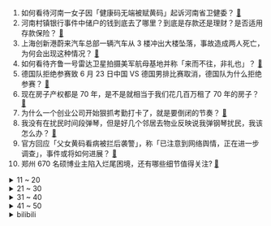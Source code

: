 1. 如何看待河南一女子因「健康码无端被赋黄码」起诉河南省卫健委？ [:link:](https://www.zhihu.com/question/538922011)
2. 河南村镇银行事件中储户的钱到底去了哪里？到底是存款还是理财？是否适用存款保险？ [:link:](https://www.zhihu.com/question/538991186)
3. 上海创新港蔚来汽车总部一辆汽车从 3 楼冲出大楼坠落，事故造成两人死亡，为何会出现这种情况？ [:link:](https://www.zhihu.com/question/539122818)
4. 如何看待齐鲁一号雷达卫星拍摄美军航母基地并称「来而不往，非礼也」？ [:link:](https://www.zhihu.com/question/539088025)
5. 德国队拒绝参赛致 6 月 23 日中国 VS 德国男排比赛取消，德国队为什么拒绝参赛？ [:link:](https://www.zhihu.com/question/539143611)
6. 现在房子产权都是 70 年，是不是就相当于我们花几百万租了 70 年的房子？ [:link:](https://www.zhihu.com/question/292725148)
7. 为什么一个创业公司开始狠抓考勤打卡了，就是要倒闭的节奏？ [:link:](https://www.zhihu.com/question/454797529)
8. 我没有在扰民时间段弹琴，但是好几个邻居去物业反映说我弹钢琴扰民，我该怎么办？ [:link:](https://www.zhihu.com/question/370078227)
9. 官方回应「父女黄码看病被拦后袭警」，称「已注意到网络舆情，正在进一步调查」，事件或将如何进展？ [:link:](https://www.zhihu.com/question/539163649)
10. 郑州 670 名硕博业主陷入烂尾困境，还有哪些细节值得关注? [:link:](https://www.zhihu.com/question/539019731)
<details>
<summary>11 ~ 20</summary>

11. 「父女黄码看病被拦后袭警」当事人表示，准备申请复议，希望网友停止网暴，如何从法律角度解读？ [:link:](https://www.zhihu.com/question/539215621)
12. 波特称「这支勇士能再次竞争总冠军，要是再来一次就太棒了」，目前这支球队状况如何？ [:link:](https://www.zhihu.com/question/538477586)
13. 如何看待拜登政府正评估取消对中国的部分关税，美财长耶伦表示对华关税「没有达到任何战略目的​」？ [:link:](https://www.zhihu.com/question/538795098)
14. 如何看待北京地铁「去英语化」现象？ [:link:](https://www.zhihu.com/question/533486932)
15. 如何看待北京近期的「自行车骑行热」和一车难求等现象？ [:link:](https://www.zhihu.com/question/537693355)
16. 许知远在《向往的生活》仿佛在录另一个节目，你如何评价他在节目中的表现？ [:link:](https://www.zhihu.com/question/538299192)
17. 哪个瞬间你觉得父亲变老了？ [:link:](https://www.zhihu.com/question/538493221)
18. 除湿机是南方家庭的必备家电吗？ [:link:](https://www.zhihu.com/question/532318734)
19. 因为英语成绩好被讽刺不爱国，请问怎么反驳，考试我也不可能乱写啊? [:link:](https://www.zhihu.com/question/538452233)
20. 如何看待红酒兑雪碧？ [:link:](https://www.zhihu.com/question/36640134)
</details>
<details>
<summary>21 ~ 30</summary>

21. 电视剧《梦华录》中欧阳旭为什么要抛弃盼儿？他是不是一开始就不想娶盼儿？ [:link:](https://www.zhihu.com/question/536956617)
22. 电影《国产凌凌漆》当中，当周星驰被枪毙时，为什么周星驰给了警察点钱，就轻易地逃脱了？ [:link:](https://www.zhihu.com/question/28600649)
23. 手机型号后面的 Pro、S、T、SE、Max 都是什么意思？ [:link:](https://www.zhihu.com/question/505225068)
24. 为什么《只狼》各语言版全都用“死”字，以及buff显示都是汉字？ [:link:](https://www.zhihu.com/question/538107006)
25. 如何看待胡锡进评丹东袭警事件，称父女虽为黄码，但公众都会认为警察应提供协助? [:link:](https://www.zhihu.com/question/539119112)
26. 妈妈去世前借入很多现金并且打了借条，这些现金存入她的账户后又转账给了我，现在妈妈去世那些债务怎么办？ [:link:](https://www.zhihu.com/question/472056009)
27. 特斯拉即将发布取代 70% 工种的机器人，如果因此生产力得到极大提升，增量财富将如何分配？ [:link:](https://www.zhihu.com/question/539069311)
28. 如何看待马斯克赞中国汽车公司极具竞争力，称「全球将掀起中国制造的浪潮」？ [:link:](https://www.zhihu.com/question/538832250)
29. 32 岁大龄女，值得去冲麦肯锡吗？ [:link:](https://www.zhihu.com/question/537345031)
30. 2022 四川高考分数线公布，本科一批文 538 分理 515 分，如何看待四川分数线？ [:link:](https://www.zhihu.com/question/539161584)
</details>
<details>
<summary>31 ~ 40</summary>

31. 卖拐卖车中，高秀敏老师的角色都是推波助澜的帮凶，为什么最后极力阻止范伟上当？ [:link:](https://www.zhihu.com/question/453114270)
32. 辅导员因为专家查课那天我迟到一节课就记旷课十节处分，然后现在说我再迟到一节就留校察看怎么办？ [:link:](https://www.zhihu.com/question/538517051)
33. 网传小米 13 系列大变样：「取消小屏，11 月发布」，对此你有何看法？ [:link:](https://www.zhihu.com/question/538541877)
34. 云南时令水果大量上市，吃云南终极美味「辣椒拌水果」是种什么体验？你还知道哪些水果的奇特吃法？ [:link:](https://www.zhihu.com/question/529937978)
35. 鸡蛋可以做什么美食？ [:link:](https://www.zhihu.com/question/529285615)
36. 为什么《神雕侠侣》十六年后中原武林人士不再反对杨过小龙女相恋了？ [:link:](https://www.zhihu.com/question/538215364)
37. 想问一下2021年高考选择复读的同学现在感觉后悔吗？ [:link:](https://www.zhihu.com/question/536688801)
38. 电视剧《甄嬛传》中有什么耐人寻味的细节？ [:link:](https://www.zhihu.com/question/345235214)
39. 《梦华录》第 27－28 集拍得怎么样？哪些剧情点值得关注？ [:link:](https://www.zhihu.com/question/539186348)
40. 广东、江西、福建等多个省份相继发布流感预警，此次流感为何会在南方地区高发，且又发生在夏季？ [:link:](https://www.zhihu.com/question/538819841)
</details>
<details>
<summary>41 ~ 50</summary>

41. 我是女生14岁，同学都有特长，我一无是处怎么办？ [:link:](https://www.zhihu.com/question/532759215)
42. 志愿填报，到底是选学校重要还是专业重要？ [:link:](https://www.zhihu.com/question/537061275)
43. 日韩澳新四亚太国家将参加北约峰会，外交部回应「北约已搞乱了欧洲，不要再搞乱亚太」，北约此举有何意图？ [:link:](https://www.zhihu.com/question/539159596)
44. 丹东高铁飞机已停运三个月，当地的疫情防控形势如何？ [:link:](https://www.zhihu.com/question/539172431)
45. 一个人的自信从根本上来说靠的是什么？ [:link:](https://www.zhihu.com/question/491729132)
46. 我没有特点，其他人完全可以替代我，那我还有存在的必要吗？ [:link:](https://www.zhihu.com/question/534751655)
47. 校园恋情，毕业之后能有结果吗？ [:link:](https://www.zhihu.com/question/537668902)
48. 如何评价蒋欣（华妃娘娘）在《甄嬛传》中的演技？ [:link:](https://www.zhihu.com/question/21770923)
49. 爸爸对你的影响有多大？ [:link:](https://www.zhihu.com/question/538492572)
50. 立陶宛扩大对俄飞地「禁运令」范围，德国提供的自行榴弹炮抵达乌克兰，将对当前局势产生哪些影响？ [:link:](https://www.zhihu.com/question/538849596)
</details><details>
<summary>bilibili</summary>

1. 【冰冰团队】当你有一只义无反顾奔向你的猫咪 [:link:](//www.bilibili.com/video/BV1eZ4y1v7o2)
2. 我花了一百万做了一件特别有意义的事情 [:link:](//www.bilibili.com/video/BV1qL4y1A754)
3. 涨姿势，一张纸居然可以如此有趣的蹂躏。抗应力变压器！ [:link:](//www.bilibili.com/video/BV1Q3411M79u)
4. “这短短三小时，看懂的人却整整花了十几年。” [:link:](//www.bilibili.com/video/BV1CS4y1v7ED)
5. 把钱交给妈妈——没人能拒绝的理财方式 [:link:](//www.bilibili.com/video/BV1HB4y1D7aC)
6. 燕 子 你 还 了 钱 再 走 [:link:](//www.bilibili.com/video/BV1PB4y1q7uv)
7. 珍贵影像《优雅嘲讽》 [:link:](//www.bilibili.com/video/BV1QL4y1N7fg)
8. 山海 [:link:](//www.bilibili.com/video/BV1FL4y1P7DV)
9. 狗头吧的入学小测试！ [:link:](//www.bilibili.com/video/BV1EU4y197df)
10. 哔哩哔哩2022毕业歌《光阴的故事2022》| 罗大佑×易烊千玺 [:link:](//www.bilibili.com/video/BV1MZ4y1i7aY)
<details>
<summary>11 ~ 20</summary>

11. 一直在摇可乐的阿尼亚！！ [:link:](//www.bilibili.com/video/BV1kT411G7Xp)
12. 老师：毕业答辩可以穿的朴素一点 [:link:](//www.bilibili.com/video/BV1dB4y1W7yh)
13. 养...养错女儿了！！！！『魔改动画』 [:link:](//www.bilibili.com/video/BV1s34y1W782)
14. 【一斗金曲/刘照坤】天  下  第  一  斗 / 原神cv原创曲 [:link:](//www.bilibili.com/video/BV1zW4y167Vx)
15. 生食三文鱼【定格动画】 [:link:](//www.bilibili.com/video/BV17B4y1q7mT)
16. 【全熟】shoto的第一次B限直播！【Shoto】 [:link:](//www.bilibili.com/video/BV1Mr4y1G7PN)
17. 【Rick and Morty/瑞克和莫蒂手书】The Other Side Of Paradise 再见了 我那婴儿蓝眼眸的挚爱 [:link:](//www.bilibili.com/video/BV1Da411p7EL)
18. 当你待在一个艺术家工作室 [:link:](//www.bilibili.com/video/BV18W4y167gZ)
19. “高 考 查 分 倒 计 时” [:link:](//www.bilibili.com/video/BV17T411V7Ri)
20. 我真服了这老六！这玩意敢卖10块一桶？血亏。。。 [:link:](//www.bilibili.com/video/BV18W4y1672f)
</details>
<details>
<summary>21 ~ 30</summary>

21. 【初音未来】 「CH4NGE」 运动捕捉 【MMD】 [:link:](//www.bilibili.com/video/BV1kL4y1A77G)
22. 【花小烙】输液的时候如果气泡进入了血管里会怎么样？ [:link:](//www.bilibili.com/video/BV1GB4y1D7cK)
23. 公职人员醉驾的五个处罚结果！(来源:瑞昌市公安局) [:link:](//www.bilibili.com/video/BV1Sr4y1u7PG)
24. 【时代少年团】《小炸的暑假生活》04.新交通工具出现！ [:link:](//www.bilibili.com/video/BV1kL4y1A7XD)
25. 印度地铁。本来没想着拍成视频，随手拍而已。 [:link:](//www.bilibili.com/video/BV17U4y197d2)
26. 绿 茶 质 问 [:link:](//www.bilibili.com/video/BV1PW4y1r7Wc)
27. 《宝，今天吃饱了，还满意嘛》 [:link:](//www.bilibili.com/video/BV1N3411u7Hk)
28. 离开月租20000的市中心，我用省下的房租爆装了新厨房！！ [:link:](//www.bilibili.com/video/BV1ng411X7FH)
29. 百万填词，用《起风了》打开周星驰的60年光辉岁月！ [:link:](//www.bilibili.com/video/BV1ga411x71U)
30. 用【青花瓷】演奏【青花瓷】 [:link:](//www.bilibili.com/video/BV1fA4y1R7eQ)
</details>
<details>
<summary>31 ~ 40</summary>

31. 高考完逛漫展的快乐 你想象不到 [:link:](//www.bilibili.com/video/BV1hZ4y1v7UZ)
32. 【水果猎人】鉴定网络胡说八道之“泡药榴莲” [:link:](//www.bilibili.com/video/BV1oZ4y1v7Rm)
33. 100%胜率套路 = 废物英雄 + 最强技能！！【垃圾英雄拯救计划5】 [:link:](//www.bilibili.com/video/BV1694y1y7G1)
34. 万万没想到缅因猫是这样打架的 [:link:](//www.bilibili.com/video/BV1ZB4y1s7hR)
35. "轻轻敲醒沉睡的心灵" [:link:](//www.bilibili.com/video/BV1Xt4y1h7Wq)
36. 我被糖豆人胖揍！ [:link:](//www.bilibili.com/video/BV1AU4y1971H)
37. 雪王被晒黑回应！ [:link:](//www.bilibili.com/video/BV1h34y1W7Z4)
38. 远离！9个高考志愿填报的致命陷阱！它们会毁了你的未来！【高考志愿避坑指南】 [:link:](//www.bilibili.com/video/BV1ng411X7MW)
39. 电影最TOP：以前的明星有多敢讲？华语头号成人向综艺，没有之一 [:link:](//www.bilibili.com/video/BV1CL4y1A7tH)
40. 【管云鹏】歪嘴战神新篇章：在下李佑，我来了 [:link:](//www.bilibili.com/video/BV1yB4y1s7aN)
</details>
<details>
<summary>41 ~ 50</summary>

41. 这页PPT被领导夸奖了 [:link:](//www.bilibili.com/video/BV1DZ4y1v7GN)
42. “顾赵氏，你给予我的，我都会偿还，你拥有的，我都要夺走！” [:link:](//www.bilibili.com/video/BV1FW4y1r7iH)
43. 电视剧《三体》尘埃版预告：我们都是阴沟里的虫子，总还是有人仰望星空 [:link:](//www.bilibili.com/video/BV1H34y1W7xA)
44. 当你只会一句英语，却要负责翻译主持！哈哈哈哈 [:link:](//www.bilibili.com/video/BV1kS4y1e7mH)
45. 她卸下防备的那一刻，谁能不心动呢 [:link:](//www.bilibili.com/video/BV1iF411c76F)
46. 干 麻 1.0 [:link:](//www.bilibili.com/video/BV1bB4y1s7W5)
47. 西藏特有的鸡汤？单单成本就要800元，靓仔惊呼没吃过这么特别的鸡肉 [:link:](//www.bilibili.com/video/BV1rZ4y1v7ta)
48. 什么是美食博主？ [:link:](//www.bilibili.com/video/BV1fU4y1X7DZ)
49. 200元寿喜锅自助，和牛澳龙随便造？老板到底咋回本啊？【怎么这么值ep41-牛new】 [:link:](//www.bilibili.com/video/BV133411u7Zg)
50. 从火腿上切下来的猪油，西班牙人居然直接丢掉！我实在看不下去了 [:link:](//www.bilibili.com/video/BV1994y1y79o)
</details>
<details>
<summary>51 ~ 60</summary>

51. 小伙在校627天323顿饭吃遍学校食堂窗口，毕业典礼上被校长表扬 [:link:](//www.bilibili.com/video/BV1AW4y1r7Gh)
52. 当我请了个剪辑师帮我加水印…… [:link:](//www.bilibili.com/video/BV1fY4y1g7iN)
53. 内娱真人秀再出冥场面。宋丹丹为何要那样？【五十公里桃花坞2】 [:link:](//www.bilibili.com/video/BV1KY4y137qQ)
54. 当4个不同领域的UP比赛听歌识曲..【LKs×雨哥×切里×HOPICO】 [:link:](//www.bilibili.com/video/BV1mT411G7GW)
55. 家里水灾了，几个狗子就是我的全部家当，所以我们共同进退吧 [:link:](//www.bilibili.com/video/BV1Dt4y1h7rA)
56. 大堂经理处理恶意投诉（根据真实事件改编） [:link:](//www.bilibili.com/video/BV18N4y1377k)
57. 天气热了，给大家做杯酸梅汤吧，注意防暑。 [:link:](//www.bilibili.com/video/BV1sr4y1G7JJ)
58. 美国开售人造鸡蛋和人造牛奶！做成蛋挞能好吃吗？ [:link:](//www.bilibili.com/video/BV1PY4y137at)
59. 钟离：我6000岁 出门不带摩拉 [:link:](//www.bilibili.com/video/BV1S94y1y7CX)
60. 趁四月新番还没完结，先做个完结点评【新番咋了】 [:link:](//www.bilibili.com/video/BV1Z94y1y7yx)
</details>
<details>
<summary>61 ~ 70</summary>

61. 第3集：国破山河皆有恨，惟愿化蝶览人间 [:link:](//www.bilibili.com/video/BV1DZ4y1v746)
62. “大脑发育不完全，小脑完全不发育” [:link:](//www.bilibili.com/video/BV19T411G7Vn)
63. 三号楼派来搞破坏的大奔 [:link:](//www.bilibili.com/video/BV1kt4y1h7d3)
64. 你最近遇到过雪糕刺客吗？ [:link:](//www.bilibili.com/video/BV1xN4y137T4)
65. 和莎子浅跳一下 [:link:](//www.bilibili.com/video/BV1Ta411x7qk)
66. 儿子是硕士女儿是博士！73岁工程师摆摊卖鱿鱼，豁达心态让人敬佩不已 [:link:](//www.bilibili.com/video/BV1pa411x7tj)
67. 毕业了，再去撸下猫猫学长吧 [:link:](//www.bilibili.com/video/BV1Vt4y1a7mm)
68. 《原神》拾枝杂谈-「久岐忍：逐殃解厄」 [:link:](//www.bilibili.com/video/BV1St4y1h7nj)
69. 【毕业季】王冰冰X毕导：我们的校园时光 [:link:](//www.bilibili.com/video/BV17f4y1f7Fw)
70. 我和奥比岛一直在等你，7月12日奥比岛手游公测见！ [:link:](//www.bilibili.com/video/BV1aW4y167B8)
</details>
<details>
<summary>71 ~ 80</summary>

71. 女护士怎么能租了张男人的嘴呢？！ [:link:](//www.bilibili.com/video/BV1Cg411Q7wA)
72. 柳州小巷“炸了20多年的老炸鸡”，一口下去好酥脆 [:link:](//www.bilibili.com/video/BV1Hg411X7ZU)
73. 周末一起打羽毛球吗 [:link:](//www.bilibili.com/video/BV1QU4y1X7ut)
74. 成功率最高的约会方式 [:link:](//www.bilibili.com/video/BV1xg411X7pZ)
75. 癫 疯 对 绝 [:link:](//www.bilibili.com/video/BV1sL4y1A7cL)
76. 先攻之王世界纪录：一次先攻偷202694金币！史上最高爆发英雄竟然是？ [:link:](//www.bilibili.com/video/BV1wr4y1g7Df)
77. 来感受一下成都太古里的裸眼3D，震撼不 [:link:](//www.bilibili.com/video/BV1u34y1W7db)
78. 【日食记】夏至日整大活了！冰粉用盆装，龙虾吃到撑 [:link:](//www.bilibili.com/video/BV1nS4y1v7Vh)
79. 睡眠时突然有一脚踩空的失重感，可能是你的身体在报警 [:link:](//www.bilibili.com/video/BV12g411Q7K4)
80. 胡 子 长 肉 好 吃 [:link:](//www.bilibili.com/video/BV1Av4y1377V)
</details>
<details>
<summary>81 ~ 90</summary>

81. 《谁是老师都喜爱的学生？》 [:link:](//www.bilibili.com/video/BV1ot4y1h7rn)
82. 花学已死，坞学当立！桃花坞的尬学表演再创新高啊！ [:link:](//www.bilibili.com/video/BV1jY411N7mh)
83. 如果我们高三，那能拿满分！可我们已经大学了…… [:link:](//www.bilibili.com/video/BV1yL4y1A71j)
84. apple pencil拍了拍b站并问：你是谁？ [:link:](//www.bilibili.com/video/BV1ML4y1N7Dt)
85. 太优雅了！间谍过家家但是猛男！ [:link:](//www.bilibili.com/video/BV16S4y1H751)
86. 出发骑行塔莎古道，办边防证耽误了很长时间，公路边铁棚下露营 [:link:](//www.bilibili.com/video/BV1p3411u7Bf)
87. 30元一支雪糕！新晋“天价网红雪糕”究竟是不是智商税？？？ [:link:](//www.bilibili.com/video/BV1wW4y1r798)
88. 我真想抽死孙策！！ [:link:](//www.bilibili.com/video/BV1dt4y1h7Nu)
89. 半夜被迫起来查分呜呜呜竟然比平时高50！！！ [:link:](//www.bilibili.com/video/BV1Yv4y1M7Nh)
90. 丈夫犯了一次大乌龙，却因此结下多段暖心邻友关系…… [:link:](//www.bilibili.com/video/BV1qB4y1s7JG)
</details>
<details>
<summary>91 ~ 100</summary>

91. 特斯拉是智商睡吗？特斯拉充电宝拆解 [:link:](//www.bilibili.com/video/BV1Pv4y1378X)
92. 如何有效地对付绿茶2.0 [:link:](//www.bilibili.com/video/BV1yv4y1g7cv)
93. 嘎嘎严格，肥肉嚼都不嚼！ [:link:](//www.bilibili.com/video/BV1jf4y1f7s3)
94. 玩转新赛季，这一个视频就够了！【荣耀梯度排行】S28前瞻篇 [:link:](//www.bilibili.com/video/BV15U4y197Up)
95. 如何给他人留下深刻印象 [:link:](//www.bilibili.com/video/BV18T411G7Xd)
96. 这 是 一 件 被 鲜 血 染 红 的 警 服 …… [:link:](//www.bilibili.com/video/BV1jY411N74Z)
97. 鬼子住进星级酒店？抗日神剧的拍摄到底有多敷衍？看完根本遭不住 [:link:](//www.bilibili.com/video/BV1F3411u74o)
98. 【原神夏日放映节】动画短片：无法忘记的事 [:link:](//www.bilibili.com/video/BV1n34y157j6)
99. 董宇辉在直播时首次提及自己老婆，网友破大防 [:link:](//www.bilibili.com/video/BV1RN4y137Qw)
100. 【扒】替身一时爽，得罪黑手党，可爱教父大战真假小丑《辛普森一家》之可爱教父 [:link:](//www.bilibili.com/video/BV14S4y1H7oW)
</details></details>